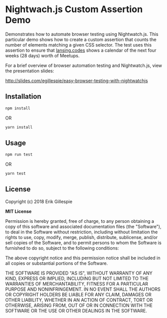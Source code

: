 # Nightwach.js Custom Assertion Demo

Demonstrates how to automate browser testing using Nightwatch.js. This
particular demo shows how to create a custom assertion that counts the number
of elements matching a given CSS selector. The test uses this assertion to
ensure that [lansing.codes](https://www.lansing.codes) shows a calendar of the
next four weeks (28 days) worth of Meetups.

For a brief overview of browser automation testing and Nightwatch.js,
view the presentation slides:

http://slides.com/egillespie/easy-browser-testing-with-nightwatchjs

## Installation

```sh
npm install
```

OR

```sh
yarn install
```

## Usage

```sh
npm run test
```

OR

```sh
yarn test
```

## License

Copyright (c) 2018 Erik Gillespie

**MIT License**

Permission is hereby granted, free of charge, to any person obtaining a copy of
this software and associated documentation files (the "Software"), to deal in
the Software without restriction, including without limitation the rights to
use, copy, modify, merge, publish, distribute, sublicense, and/or sell copies of
the Software, and to permit persons to whom the Software is furnished to do so,
subject to the following conditions:

The above copyright notice and this permission notice shall be included in all
copies or substantial portions of the Software.

THE SOFTWARE IS PROVIDED "AS IS", WITHOUT WARRANTY OF ANY KIND, EXPRESS OR
IMPLIED, INCLUDING BUT NOT LIMITED TO THE WARRANTIES OF MERCHANTABILITY, FITNESS
FOR A PARTICULAR PURPOSE AND NONINFRINGEMENT. IN NO EVENT SHALL THE AUTHORS OR
COPYRIGHT HOLDERS BE LIABLE FOR ANY CLAIM, DAMAGES OR OTHER LIABILITY, WHETHER
IN AN ACTION OF CONTRACT, TORT OR OTHERWISE, ARISING FROM, OUT OF OR IN
CONNECTION WITH THE SOFTWARE OR THE USE OR OTHER DEALINGS IN THE SOFTWARE.
